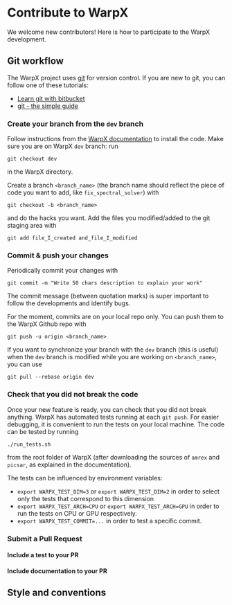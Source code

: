 # Contribute to WarpX

We welcome new contributors! Here is how to participate to the WarpX 
development.

## Git workflow

The WarpX project uses [git](https://git-scm.com) for version control. If you 
are new to git, you can follow one of these tutorials:
- [Learn git with bitbucket](https://www.atlassian.com/git/tutorials/learn-git-with-bitbucket-cloud)
- [git - the simple guide](http://rogerdudler.github.io/git-guide/)

### Create your branch from the `dev` branch

Follow instructions from the 
[WarpX documentation](https://ecp-warpx.github.io/doc_versions/dev/building/building.html) 
to install the code. Make sure you are on WarpX `dev` branch: run
```
git checkout dev
```
in the WarpX directory.

Create a branch `<branch_name>` (the branch name should reflect the piece 
of code you want to add, like `fix_spectral_solver`) with
```
git checkout -b <branch_name>
```
and do the hacks you want. Add the files you modified/added to the git staging 
area with 
```
git add file_I_created and_file_I_modified
```

### Commit & push your changes

Periodically commit your changes with
```
git commit -m "Write 50 chars description to explain your work"
```
The commit message (between quotation marks) is super important to follow the 
developments and identify bugs.

For the moment, commits are on your local repo only. You can push them to 
the WarpX Github repo with
```
git push -u origin <branch_name>
```

If you want to synchronize your branch with the `dev` branch (this is useful) 
when the `dev` branch is modified while you are working on `<branch_name>`, 
you can use
```
git pull --rebase origin dev
```

### Check that you did not break the code

Once your new feature is ready, you can check that you did not break anything. 
WarpX has automated tests running at each `git push`. For easier debugging, 
it is convenient to run the tests on your local machine. The code can be 
tested by running
```
./run_tests.sh
```
from the root folder of WarpX (after downloading the sources of `amrex` and 
`picsar`, as explained in the documentation).

The tests can be influenced by environment variables:
- `export WARPX_TEST_DIM=3` or `export WARPX_TEST_DIM=2` in order to select 
only the tests that correspond to this dimension
- `export WARPX_TEST_ARCH=CPU` or `export WARPX_TEST_ARCH=GPU` in order to 
run the tests on CPU or GPU respectively.
- `export WARPX_TEST_COMMIT=...` in order to test a specific commit.

### Submit a Pull Request

#### Include a test to your PR

#### Include documentation to your PR

## Style and conventions
